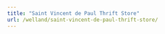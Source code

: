```yaml
---
title: "Saint Vincent de Paul Thrift Store"
url: /welland/saint-vincent-de-paul-thrift-store/
---
```

